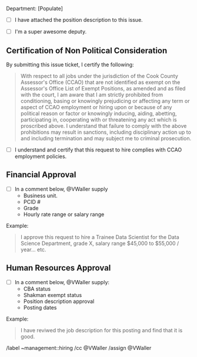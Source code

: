 
Department: [Populate]

- [ ] I have attached the position description to this issue.


- [ ] I'm a super awesome deputy.






## Certification of Non Political Consideration

By submitting this issue ticket, I certify the following:

> With respect to all jobs under the jurisdiction of the Cook County Assessor's Office (CCAO) that are not identified as exempt on the Assessor's Office List of Exempt Positions, as amended and as filed with the court, I am aware that I am strictly prohibited from conditioning, basing or knowingly prejudicing or affecting any term or aspect of CCAO employment or hiring upon or because of any political reason or factor or knowingly inducing, aiding, abetting, participating in, cooperating with or threatening any act which is proscribed above. I understand that failure to comply with the above prohibitions may result in sanctions, including disciplinary action up to and including termination and may subject me to criminal prosecution.

- [ ] I understand and certify that this request to hire complies with CCAO employment policies.

## Financial Approval

- [ ] In a comment below, @VWaller supply
   * Business unit.
   * PCID #
   * Grade
   * Hourly rate range or salary range

Example:

> I approve this request to hire a Trainee Data Scientist for the Data Science Department, grade X, salary range $45,000 to $55,000 / year... etc.

## Human Resources Approval

- [ ] In a comment below, @VWaller supply:
   * CBA status
   * Shakman exempt status
   * Position description approval
   * Posting dates

Example:

> I have reviwed the job description for this posting and find that it is good. 

/label ~management::hiring
/cc @VWaller
/assign @VWaller